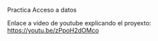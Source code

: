 Practica Acceso a datos 

Enlace a video de youtube explicando el proyexto:
https://youtu.be/zPpoH2dOMco